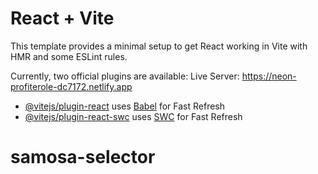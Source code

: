 # React + Vite

This template provides a minimal setup to get React working in Vite with HMR and some ESLint rules.

Currently, two official plugins are available:
Live Server: https://neon-profiterole-dc7172.netlify.app

- [@vitejs/plugin-react](https://github.com/vitejs/vite-plugin-react/blob/main/packages/plugin-react/README.md) uses [Babel](https://babeljs.io/) for Fast Refresh
- [@vitejs/plugin-react-swc](https://github.com/vitejs/vite-plugin-react-swc) uses [SWC](https://swc.rs/) for Fast Refresh
# samosa-selector
